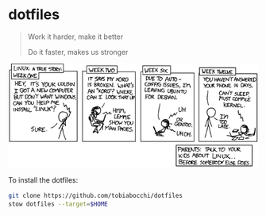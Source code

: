 # dotfiles

> Work it harder, make it better
>
> Do it faster, makes us stronger

<picture>
  <source media="(prefers-color-scheme: dark)" srcset="img/cautionary_dark.png">
  <source media="(prefers-color-scheme: light)" srcset="img/cautionary.png">
  <img alt="Work it harder, make it better. Do it faster, makes us stronger." src="img/cautionary.png">
</picture>

To install the dotfiles:

```sh
git clone https://github.com/tobiabocchi/dotfiles
stow dotfiles --target=$HOME
```
